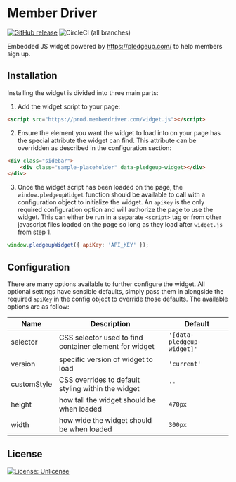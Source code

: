 # Member Driver

[![GitHub release](https://img.shields.io/github/PoliOpsLLC/widget.fund.svg)](https://github.com/PoliOpsLLC/widget.fund/releases) ![CircleCI (all branches)](https://img.shields.io/circleci/project/github/PoliOpsLLC/widget.fund.svg)

Embedded JS widget powered by https://pledgeup.com/ to help members sign up.

## Installation

Installing the widget is divided into three main parts:

 1. Add the widget script to your page:

```html
<script src="https://prod.memberdriver.com/widget.js"></script>
```

 2. Ensure the element you want the widget to load into on your page has the special attribute the widget can find. This attribute can be overridden as described in the configuration section:

 ```html
 <div class="sidebar">
     <div class="sample-placeholder" data-pledgeup-widget></div>
 </div>
 ```

 3. Once the widget script has been loaded on the page, the `window.pledgeupWidget` function should be available to call with a configuration object to initialize the widget. An `apiKey` is the only required configuration option and will authorize the page to use the widget. This can either be run in a separate `<script>` tag or from other javascript files loaded on the page so long as they load after `widget.js` from step 1.

```javascript
window.pledgeupWidget({ apiKey: 'API_KEY' });
```

## Configuration

There are many options available to further configure the widget. All optional settings have sensible defaults, simply pass them in alongside the required `apiKey` in the config object to override those defaults. The available options are as follow:

| Name | Description | Default |
| --- | --- | --- |
| selector | CSS selector used to find container element for widget | `'[data-pledgeup-widget]'` |
| version | specific version of widget to load | `'current'` |
| customStyle | CSS overrides to default styling within the widget | `''` |
| height | how tall the widget should be when loaded | `470px` |
| width | how wide the widget should be when loaded | `300px` |

## License

[![License: Unlicense](https://img.shields.io/badge/license-Unlicense-blue.svg)](http://unlicense.org/)
